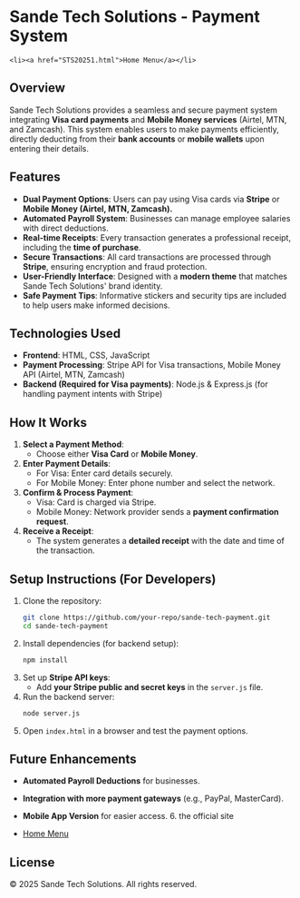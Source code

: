 # Sande Tech Solutions - Payment System

    <li><a href="STS20251.html">Home Menu</a></li>

## Overview
Sande Tech Solutions provides a seamless and secure payment system integrating **Visa card payments** and **Mobile Money services** (Airtel, MTN, and Zamcash). This system enables users to make payments efficiently, directly deducting from their **bank accounts** or **mobile wallets** upon entering their details.

## Features
- **Dual Payment Options**: Users can pay using Visa cards via **Stripe** or **Mobile Money (Airtel, MTN, Zamcash).**
- **Automated Payroll System**: Businesses can manage employee salaries with direct deductions.
- **Real-time Receipts**: Every transaction generates a professional receipt, including the **time of purchase**.
- **Secure Transactions**: All card transactions are processed through **Stripe**, ensuring encryption and fraud protection.
- **User-Friendly Interface**: Designed with a **modern theme** that matches Sande Tech Solutions' brand identity.
- **Safe Payment Tips**: Informative stickers and security tips are included to help users make informed decisions.

## Technologies Used
- **Frontend**: HTML, CSS, JavaScript
- **Payment Processing**: Stripe API for Visa transactions, Mobile Money API (Airtel, MTN, Zamcash)
- **Backend (Required for Visa payments)**: Node.js & Express.js (for handling payment intents with Stripe)

## How It Works
1. **Select a Payment Method**:
   - Choose either **Visa Card** or **Mobile Money**.
2. **Enter Payment Details**:
   - For Visa: Enter card details securely.
   - For Mobile Money: Enter phone number and select the network.
3. **Confirm & Process Payment**:
   - Visa: Card is charged via Stripe.
   - Mobile Money: Network provider sends a **payment confirmation request**.
4. **Receive a Receipt**:
   - The system generates a **detailed receipt** with the date and time of the transaction.

## Setup Instructions (For Developers)
1. Clone the repository:
   ```bash
   git clone https://github.com/your-repo/sande-tech-payment.git
   cd sande-tech-payment
   ```
2. Install dependencies (for backend setup):
   ```bash
   npm install
   ```
3. Set up **Stripe API keys**:
   - Add **your Stripe public and secret keys** in the `server.js` file.
4. Run the backend server:
   ```bash
   node server.js
   ```
5. Open `index.html` in a browser and test the payment options.

## Future Enhancements
- **Automated Payroll Deductions** for businesses.
- **Integration with more payment gateways** (e.g., PayPal, MasterCard).
- **Mobile App Version** for easier access.
  6. the official site
  
  <li><a href="STS20251.html">Home Menu</a></li>
  
## License
&copy; 2025 Sande Tech Solutions. All rights reserved.
